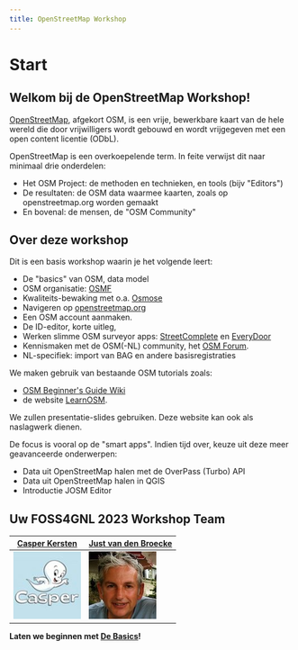 ```yaml
---
title: OpenStreetMap Workshop
---
```

 
# Start

## Welkom bij de OpenStreetMap Workshop!

[OpenStreetMap](https://openstreetmap.org), 
afgekort OSM, is een vrije, bewerkbare kaart van de hele wereld die 
door vrijwilligers wordt gebouwd en wordt vrijgegeven 
met een open content licentie (ODbL).

OpenStreetMap is een overkoepelende term. 
In feite verwijst dit naar minimaal drie onderdelen:

* Het OSM Project: de methoden en technieken, en tools (bijv "Editors")
* De resultaten: de OSM data waarmee kaarten, zoals op openstreetmap.org worden gemaakt
* En bovenal: de mensen, de "OSM Community"

## Over deze workshop

Dit is een basis workshop waarin je het volgende leert: 

* De "basics" van OSM, data model
* OSM organisatie: [OSMF](https://wiki.osmfoundation.org/wiki/Main_Page)
* Kwaliteits-bewaking met o.a. [Osmose](https://wiki.openstreetmap.org/wiki/Osmose)
* Navigeren op [openstreetmap.org](https://openstreetmap.org)
* Een OSM account aanmaken.
* De ID-editor, korte uitleg,
* Werken slimme OSM surveyor apps: [StreetComplete](https://streetcomplete.app/?lang=nl) en [EveryDoor](https://every-door.app/)
* Kennismaken met de OSM(-NL) community, het [OSM Forum](https://community.openstreetmap.org/).
* NL-specifiek: import van BAG en andere basisregistraties

We maken gebruik van bestaande OSM tutorials zoals:

* [OSM Beginner's Guide Wiki](https://wiki.openstreetmap.org/wiki/Beginners%27_guide)
* de website [LearnOSM](https://learnosm.org/nl_NL/).

We zullen presentatie-slides gebruiken. Deze website kan ook als naslagwerk dienen.

De focus is vooral op de "smart apps". 
Indien tijd over, keuze uit deze meer geavanceerde onderwerpen:

* Data uit OpenStreetMap halen met de OverPass (Turbo) API
* Data uit OpenStreetMap halen in QGIS
* Introductie JOSM Editor

## Uw FOSS4GNL 2023 Workshop Team

|[Casper Kersten](https://www.hdyc.neis-one.org/?Friendly_Ghost)| [Just van den Broecke](https://www.openstreetmap.org/user/justb)  |
|---|---|
|![A](assets/images/casper_kersten.jpg) | ![B](assets/images/just_broecke.jpg)  |


**Laten we beginnen met [De Basics](intro.md)!**
